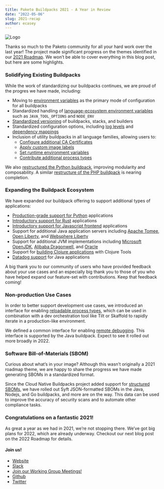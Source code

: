 ```yaml
---
title: Paketo Buildpacks 2021 - A Year in Review
date: "2022-05-06"
slug: 2021-recap
author: ecasey
---
```


![Logo](/images/posts/0003/logo.png)

Thanks so much to the Paketo community for all your hard work over the last
year! The project made significant progress on the themes identified in our
[2021 Roadmap](https://blog.paketo.io/posts/2021-roadmap/). We won’t be able to
cover everything in this blog post, but here are some highlights.

### Solidifying Existing Buildpacks

While the work of standardizing our buildpacks continues, we are proud of the
progres we have made, including:

* Moving to [environment
  variables](https://github.com/paketo-buildpacks/rfcs/blob/main/text/0026-environment-variable-configuration-of-buildpacks.md)
  as the primary mode of configuration for all buildpacks
* Standardized handling of [language-ecosystem environment
  variables](https://github.com/paketo-buildpacks/rfcs/blob/main/text/0019-buildpack-set-env-vars-defaults.md)
  such as `JAVA_TOOL_OPTIONS` and `NODE_ENV`
* [Standardized
  versioning](https://github.com/paketo-buildpacks/rfcs/blob/main/text/0029-semantic-versioning.md)
  of buildpacks, stacks, and builders
* Standardized configuration options, including [log
  levels](https://github.com/paketo-buildpacks/rfcs/blob/main/text/0027-log-levels.md)
  and [dependency
  mappings](https://github.com/paketo-buildpacks/rfcs/blob/main/text/0010-dependency-mappings.md)
* Inclusion of utility buildpacks in all language families, allowing users to:
  * [Configure additional CA
    Certificates](https://paketo.io/docs/howto/configuration/#ca-certificates)
  * [Apply custom image
    labels](https://paketo.io/docs/howto/configuration/#applying-custom-labels)
  * [Set runtime environment
    variables](https://github.com/paketo-buildpacks/environment-variables)
  * [Contribute additional process
    types](https://paketo.io/docs/howto/configuration/#procfiles)

We also [restructured the Python
buildpack](https://github.com/paketo-buildpacks/rfcs/blob/main/text/python/0001-restructure.md),
improving modularity and composability. A similar [restructure of the PHP
buildpack](https://github.com/paketo-buildpacks/rfcs/blob/main/text/php/0001-restructure.md)
is nearing completion.

### Expanding the Buildpack Ecosystem

We have expanded our buildpack offering to support additional types of applications:

* [Production-grade support for
  Python](https://github.com/paketo-buildpacks/rfcs/blob/main/text/0035-python-promotion.md)
  applications
* [Introductory support for Rust](https://github.com/paketo-community/rust)
  applications
* [Introductory support for Javascript
  frontend](https://github.com/paketo-community/web-servers) applications
* Support for additional Java application servers including [Apache
  Tomee](https://github.com/paketo-buildpacks/rfcs/blob/main/text/java/0011-apache-tomee.md),
  [Open
  Liberty](https://github.com/paketo-buildpacks/rfcs/blob/main/text/java/0008-add-liberty-to-java-composite.md),
  and [Websphere
  Liberty](https://github.com/paketo-buildpacks/rfcs/blob/main/text/java/0008-add-liberty-to-java-composite.md)
* Support for additional JVM implementations including [Microsoft
  OpenJDK](https://github.com/paketo-buildpacks/rfcs/blob/main/text/java/0001-microsoft-jdk.md),
  [Alibaba
  Dragonwell](https://github.com/paketo-buildpacks/rfcs/blob/main/text/java/0002-alibaba-jdk.md),
  and
  [Oracle](https://github.com/paketo-buildpacks/rfcs/blob/main/text/java/0006-oracle-jdk.md)
* Support for [building Clojure
  applications](https://github.com/paketo-buildpacks/rfcs/blob/main/text/java/0005-clojure-tools.md)
  with Clojure Tools
* [Datadog
  support](https://github.com/paketo-buildpacks/rfcs/blob/main/text/java/0009-datadog.md)
  for Java applications

A big thank you to our community of users who have provided feedback about your
use cases and an especially big thank you to those of you who have helped
expand our feature-set with contributions. Keep that feedback coming!

### Non-production Use Cases

In order to better support development use cases, we introduced an interface
for enabling [reloadable process
types](https://github.com/paketo-buildpacks/rfcs/blob/main/text/0032-reloadable-process-types.md),
which can be used in combination with a dev orchestration tool like Tilt or
Skaffold to rapidly iterate in a production-like environment.

We defined a common interface for enabling [remote
debugging](https://github.com/paketo-buildpacks/rfcs/blob/main/text/0037-remote-debug.md).
This interface is supported by the Java buildpack. Expect to see it rolled out
more broadly in 2022.

### Software Bill-of-Materials (SBOM)

Curious about what’s in your image? Although this wasn’t originally a 2021
roadmap theme, we are happy to share the progress we have made generating SBOMs
in a standardized format.

Since the Cloud Native Buildpacks project added support for [structured
SBOMs](https://github.com/buildpacks/rfcs/blob/main/text/0095-sbom.md), we have
rolled out Syft JSON-formatted SBOMs in the Java, Nodejs, and Go buildpacks,
and more are on the way. This data can be used to improve the accuracy of
security scans and to automate other compliance tasks.

### Congratulations on a fantastic 2021!

As great a year as we had in 2021, we’re not stopping there. We’ve got big
plans for 2022, which are already underway. Checkout our next blog post on the
2022 Roadmap for details.

#### Join us!

* [Website](https://paketo.io)
* [Slack](https://slack.paketo.io)
* [Join our Working Group Meetings!](https://github.com/paketo-buildpacks/community#working-group-meetings)
* [Github](https://github.com/paketo-buildpacks)
* [Twitter](https://twitter.com/Paketo_io)
